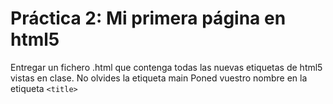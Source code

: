 # Práctica 2: Mi primera página en html5 

Entregar un fichero .html que contenga todas las nuevas etiquetas de html5 vistas en clase. No olvides la etiqueta main
Poned vuestro nombre en la etiqueta `<title>`